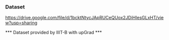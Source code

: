 ### Dataset

https://drive.google.com/file/d/1bcktNtycJApRUCeQUox2JDiHIesGLxHT/view?usp=sharing



*** Dataset provided by IIIT-B with upGrad ***
